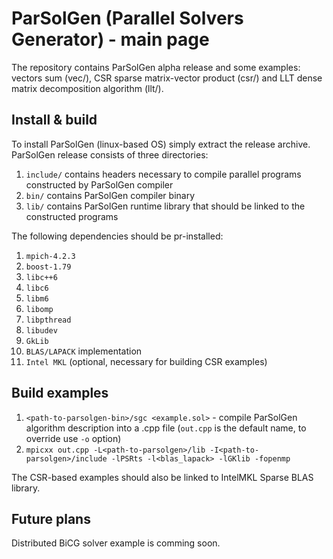 # ParSolGen (Parallel Solvers Generator) - main page

The repository contains ParSolGen alpha release and some examples: 
vectors sum (vec/), CSR sparse matrix-vector product (csr/) and 
LLT dense matrix decomposition algorithm (llt/).

## Install & build

To install ParSolGen (linux-based OS) simply extract the release 
archive. ParSolGen release consists of three directories:
1. `include/` contains headers necessary to compile parallel programs constructed by ParSolGen compiler
2. `bin/` contains ParSolGen compiler binary
3. `lib/` contains ParSolGen runtime library that should be linked to the constructed programs

The following dependencies should be pr-installed:
1. `mpich-4.2.3` 
2. `boost-1.79`
3. `libc++6`
4. `libc6`
5. `libm6`
6. `libomp`
7. `libpthread`
8. `libudev`
9. `GkLib`
10. `BLAS/LAPACK` implementation
11. `Intel MKL` (optional, necessary for building CSR examples)

## Build examples

1. `<path-to-parsolgen-bin>/sgc <example.sol>` - compile ParSolGen algorithm description into a .cpp file (`out.cpp` is the default name, to override use `-o` option)
2. `mpicxx out.cpp -L<path-to-parsolgen>/lib -I<path-to-parsolgen>/include -lPSRts -l<blas_lapack> -lGKlib -fopenmp`

The CSR-based examples should also be linked to IntelMKL Sparse BLAS library.

## Future plans

Distributed BiCG solver example is comming soon.